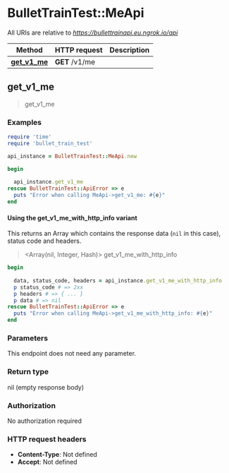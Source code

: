 # BulletTrainTest::MeApi

All URIs are relative to *https://bullettrainapi.eu.ngrok.io/api*

| Method | HTTP request | Description |
| ------ | ------------ | ----------- |
| [**get_v1_me**](MeApi.md#get_v1_me) | **GET** /v1/me |  |


## get_v1_me

> get_v1_me



### Examples

```ruby
require 'time'
require 'bullet_train_test'

api_instance = BulletTrainTest::MeApi.new

begin
  
  api_instance.get_v1_me
rescue BulletTrainTest::ApiError => e
  puts "Error when calling MeApi->get_v1_me: #{e}"
end
```

#### Using the get_v1_me_with_http_info variant

This returns an Array which contains the response data (`nil` in this case), status code and headers.

> <Array(nil, Integer, Hash)> get_v1_me_with_http_info

```ruby
begin
  
  data, status_code, headers = api_instance.get_v1_me_with_http_info
  p status_code # => 2xx
  p headers # => { ... }
  p data # => nil
rescue BulletTrainTest::ApiError => e
  puts "Error when calling MeApi->get_v1_me_with_http_info: #{e}"
end
```

### Parameters

This endpoint does not need any parameter.

### Return type

nil (empty response body)

### Authorization

No authorization required

### HTTP request headers

- **Content-Type**: Not defined
- **Accept**: Not defined

